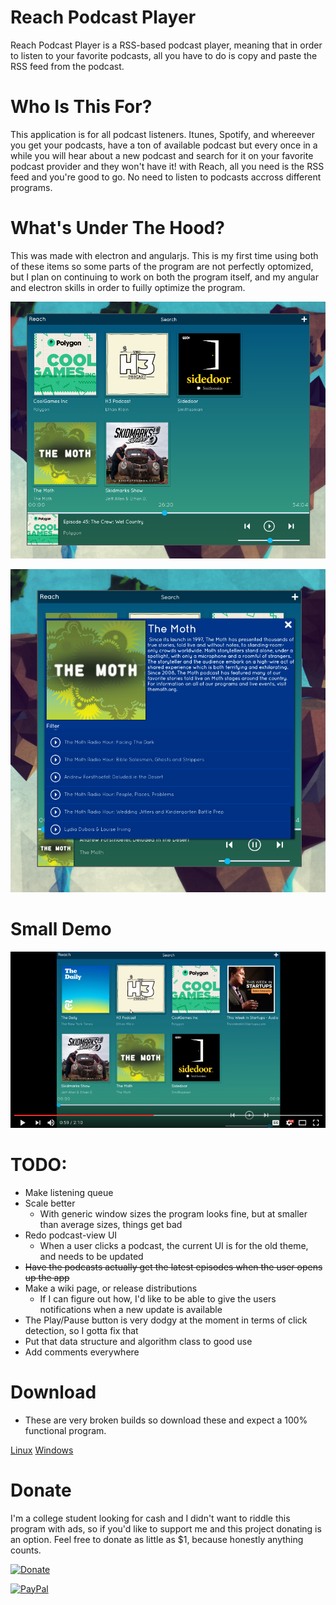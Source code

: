 # Reach Podcast Player


Reach Podcast Player is a RSS-based podcast player, meaning that in order to listen to your favorite podcasts, all you have to do is copy and paste the RSS feed from the podcast.


# Who Is This For?

This application is for all podcast listeners. Itunes, Spotify, and whereever you get your podcasts, have a ton of available podcast but every once in a while you will hear about a new podcast and search for it on your favorite podcast provider and they won't have it! with Reach, all you need is the RSS feed and you're good to go. No need to listen to podcasts accross different programs.


# What's Under The Hood?

This was made with electron and angularjs. This is my first time using both of these items so some parts of the program are not perfectly optomized, but I plan on continuing to work on both the program itself, and my angular and electron skills in order to fuilly optimize the program.


![Main Window](/github-images/main-window.png)

![Podcast View](/github-images/podcast-view.png)



# Small Demo
[![Video](/github-images/video-preview.png)](https://www.youtube.com/watch?v=X1V-xz1itjA&t "Video Title")



# TODO:
* Make listening queue
* Scale better
  * With generic window sizes the program looks fine, but at smaller than average sizes, things get bad
* Redo podcast-view UI
  * When a user clicks a podcast, the current UI is for the old theme, and needs to be updated
* ~~Have the podcasts actually get the latest episodes when the user opens up the app~~
* Make a wiki page, or release distributions
  * If I can figure out how, I'd like to be able to give the users notifications when a new update is available
* The Play/Pause button is very dodgy at the moment in terms of click detection, so I gotta fix that
* Put that data structure and algorithm class to good use
* Add comments everywhere
 

# Download
 * These are very broken builds so download these and expect a 100% functional program.
 
 [Linux](http://www.mediafire.com/file/e8k77pdjqyibege/reach_linux.zip)
 [Windows](http://www.mediafire.com/file/4i7exdevyhvsbpy/reach_windows.zip)
 




# Donate

I'm a college student looking for cash and I didn't want to riddle this program with ads, so if you'd like to support me and this project donating is an option. Feel free to donate as little as $1, because honestly anything counts.

[![Donate](https://www.paypalobjects.com/en_US/i/btn/btn_donateCC_LG.gif)](https://www.paypal.com/cgi-bin/webscr?cmd=_s-xclick&hosted_button_id=KQZ6VEAGUQRGW)

[![PayPal](https://www.paypalobjects.com/en_US/i/scr/pixel.gif)](https://www.paypal.com/cgi-bin/webscr?cmd=_s-xclick&hosted_button_id=KQZ6VEAGUQRGW)
